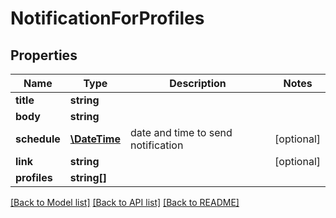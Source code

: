 # NotificationForProfiles

## Properties
Name | Type | Description | Notes
------------ | ------------- | ------------- | -------------
**title** | **string** |  | 
**body** | **string** |  | 
**schedule** | [**\DateTime**](\DateTime.md) | date and time to send notification | [optional] 
**link** | **string** |  | [optional] 
**profiles** | **string[]** |  | 

[[Back to Model list]](../../README.md#documentation-for-models) [[Back to API list]](../../README.md#documentation-for-api-endpoints) [[Back to README]](../../README.md)

